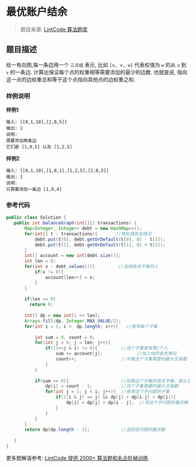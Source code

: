 # 最优账户结余
 > 题目来源: [LintCode 算法题库](https://www.lintcode.com/problem/optimal-account-balancing/?utm_source=sc-github-wzz)
 ## 题目描述
 给一有向图,每一条边用一个 `三元组` 表示, 比如 `[u, v, w]` 代表权值为 `w` 的从 `u` 到 `v` 的一条边. 计算出保证每个点的权重相等需要添加的最少的边数. 也就是说, 指向这一点的边权重总和等于这个点指向其他点的边权重之和.
 ### 样例说明
 **样例1**

```plain
输入: [[0,1,10],[2,0,5]]
输出: 2
说明:
需要添加两条边
它们是 [1,0,5] 以及 [1,2,5]
```

**样例2**

```plain
输入: [[0,1,10],[1,0,1],[1,2,5],[2,0,5]]
输出: 1
说明:
只需要添加一条边 [1,0,4]
```


 ### 参考代码
 ```java
public class Solution {
    public int balanceGraph(int[][] transactions) {
        Map<Integer, Integer> debt = new HashMap<>();
        for(int[] t : transactions){       //预处理收支情况
            debt.put(t[0], debt.getOrDefault(t[0], 0) - t[2]);
            debt.put(t[1], debt.getOrDefault(t[1], 0) + t[2]);
        }
        int[] account = new int[debt.size()];
        int len = 0;
        for(int v : debt.values()){         //去除收支平衡的人
            if(v != 0){
                account[len++] = v;
            }
        }
        
        if(len == 0) 
          return 0;
        
        int[] dp = new int[1 << len];
        Arrays.fill(dp, Integer.MAX_VALUE/2);
        for(int i = 1; i <  dp.length; i++){   //枚举每个子集
        
            int sum = 0, count = 0;
            for(int j = 0; j < len; j++){
                if((1<<j & i) != 0){         //这个子集里有第j个人
                    sum += account[j];             //加上他的收支情况
                    count++;                 //平衡这个子集需要的最大交易数
                }
            }
           
            if(sum == 0){                    //如果这个子集的收支平衡，那么它是一个子问题
                dp[i] = count - 1;           //这个子集需要的最大交易数
                for(int j = 1; j < i; j++){  //枚举这个子问题的子集
                    if(((i & j) == j) && dp[j] + dp[i-j] < dp[i]){
                        dp[i] = dp[j] + dp[i - j];  //求这个子问题的最优解
                    } 
                }
            }
        }
        return dp[dp.length - 1];            //返回总问题的最优解
        
    }
}
```
 更多题解请参考: [LintCode 提供 2000+ 算法题和名企阶梯训练](https://www.lintcode.com/problem/?utm_source=sc-github-wzz)